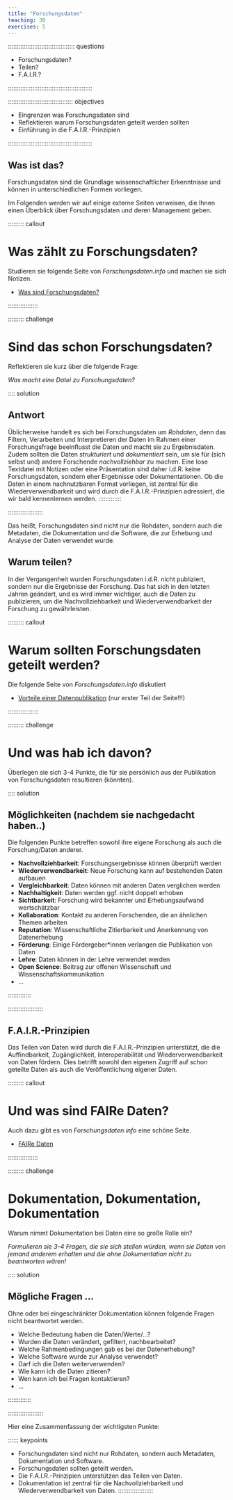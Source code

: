 ```yaml
---
title: "Forschungsdaten"
teaching: 30
exercises: 5
---
```


:::::::::::::::::::::::::::::::::::::: questions 

- Forschungsdaten?
- Teilen?
- F.A.I.R.?

::::::::::::::::::::::::::::::::::::::::::::::::

::::::::::::::::::::::::::::::::::::: objectives

- Eingrenzen was Forschungsdaten sind
- Reflektieren warum Forschungsdaten geteilt werden sollten
- Einführung in die F.A.I.R.-Prinzipien

::::::::::::::::::::::::::::::::::::::::::::::::

## Was ist das?

Forschungsdaten sind die Grundlage wissenschaftlicher Erkenntnisse und können in unterschiedlichen Formen vorliegen.

Im Folgenden werden wir auf einige externe Seiten verweisen, die Ihnen einen Überblick über Forschungsdaten und deren Management geben.


::::::::: callout

# Was zählt zu Forschungsdaten?

Studieren sie folgende Seite von *Forschungsdaten.info* und machen sie sich Notizen.

- [Was sind Forschungsdaten?](https://forschungsdaten.info/themen/informieren-und-planen/was-sind-forschungsdaten/)

:::::::::::::::::

::::::::: challenge
# Sind das schon Forschungsdaten?

Reflektieren sie kurz über die folgende Frage:

*Was macht eine Datei zu Forschungsdaten?*

:::: solution
## Antwort
Üblicherweise handelt es sich bei Forschungsdaten um *Rohdaten*, denn das Filtern, Verarbeiten und Interpretieren der Daten im Rahmen einer Forschungsfrage beeinflusst die Daten und macht sie zu Ergebnisdaten.
Zudem sollten die Daten *strukturiert* und *dokumentiert* sein, um sie für (sich selbst und) andere Forschende *nachvollziehbar* zu machen.
Eine lose Textdatei mit Notizen oder eine Präsentation sind daher i.d.R. keine Forschungsdaten, sondern eher Ergebnisse oder Dokumentationen.
Ob die Daten in einem nachnutzbaren Format vorliegen, ist zentral für die Wiederverwendbarkeit und wird durch die F.A.I.R.-Prinzipien adressiert, die wir bald kennenlernen werden.
:::::::::::::

::::::::::::::::::::

Das heißt, Forschungsdaten sind nicht nur die Rohdaten, sondern auch die Metadaten, die Dokumentation und die Software, die zur Erhebung und Analyse der Daten verwendet wurde.


## Warum teilen?

In der Vergangenheit wurden Forschungsdaten i.d.R. nicht publiziert, sondern nur die Ergebnisse der Forschung. Das hat sich in den letzten Jahren geändert, und es wird immer wichtiger, auch die Daten zu publizieren, um die Nachvollziehbarkeit und Wiederverwendbarkeit der Forschung zu gewährleisten.


::::::::: callout

# Warum sollten Forschungsdaten geteilt werden?

Die folgende Seite von *Forschungsdaten.info* diskutiert

- [Vorteile einer Datenpublikation](https://forschungsdaten.info/themen/veroeffentlichen-und-archivieren/daten-publizieren/) (nur erster Teil der Seite!!!)

:::::::::::::::::

::::::::: challenge
# Und was hab ich davon?

Überlegen sie sich 3-4 Punkte, die für sie persönlich aus der Publikation von Forschungsdaten resultieren (könnten).

:::: solution
## Möglichkeiten (nachdem sie nachgedacht haben..)

Die folgenden Punkte betreffen sowohl ihre eigene Forschung als auch die Forschung/Daten anderer.

- **Nachvollziehbarkeit**: Forschungsergebnisse können überprüft werden
- **Wiederverwendbarkeit**: Neue Forschung kann auf bestehenden Daten aufbauen
- **Vergleichbarkeit**: Daten können mit anderen Daten verglichen werden
- **Nachhaltigkeit**: Daten werden ggf. nicht doppelt erhoben
- **Sichtbarkeit**: Forschung wird bekannter und Erhebungsaufwand wertschätzbar
- **Kollaboration**: Kontakt zu anderen Forschenden, die an ähnlichen Themen arbeiten
- **Reputation**: Wissenschaftliche Zitierbarkeit und Anerkennung von Datenerhebung
- **Förderung**: Einige Fördergeber*innen verlangen die Publikation von Daten
- **Lehre**: Daten können in der Lehre verwendet werden
- **Open Science**: Beitrag zur offenen Wissenschaft und Wissenschaftskommunikation
- ...

:::::::::::::

::::::::::::::::::::


## F.A.I.R.-Prinzipien

Das Teilen von Daten wird durch die F.A.I.R.-Prinzipien unterstützt, die die Auffindbarkeit, Zugänglichkeit, Interoperabilität und Wiederverwendbarkeit von Daten fördern.
Dies betrifft sowohl den eigenen Zugriff auf schon geteilte Daten als auch die Veröffentlichung eigener Daten.


::::::::: callout

# Und was sind FAIRe Daten?

Auch dazu gibt es von *Forschungsdaten.info* eine schöne Seite.

- [FAIRe Daten](https://forschungsdaten.info/themen/veroeffentlichen-und-archivieren/faire-daten/)

:::::::::::::::::


::::::::: challenge
# Dokumentation, Dokumentation, Dokumentation

Warum nimmt Dokumentation bei Daten eine so große Rolle ein?

*Formulieren sie 3-4 Fragen, die sie sich stellen würden, wenn sie Daten von jemand anderem erhalten und die ohne Dokumentation nicht zu beantworten wären!*

:::: solution
## Mögliche Fragen ...

Ohne oder bei eingeschränkter Dokumentation können folgende Fragen nicht beantwortet werden.

- Welche Bedeutung haben die Daten/Werte/...?
- Wurden die Daten verändert, gefiltert, nachbearbeitet?
- Welche Rahmenbedingungen gab es bei der Datenerhebung?
- Welche Software wurde zur Analyse verwendet?
- Darf ich die Daten weiterverwenden?
- Wie kann ich die Daten zitieren?
- Wen kann ich bei Fragen kontaktieren?
- ...

:::::::::::::

::::::::::::::::::::


Hier eine Zusammenfassung der wichtigsten Punkte:


:::::: keypoints
- Forschungsdaten sind nicht nur Rohdaten, sondern auch Metadaten, Dokumentation und Software.
- Forschungsdaten sollten geteilt werden.
- Die F.A.I.R.-Prinzipien unterstützen das Teilen von Daten.
- Dokumentation ist zentral für die Nachvollziehbarkeit und Wiederverwendbarkeit von Daten.
::::::::::::::::::::

